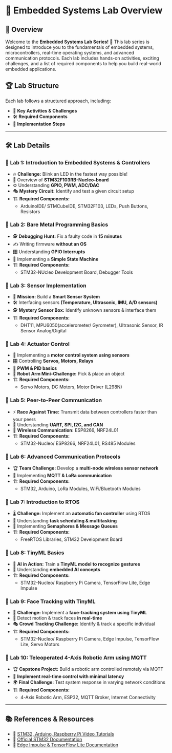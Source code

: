 # 📘 Embedded Systems Lab Overview

## 🔬 Overview
Welcome to the **Embedded Systems Lab Series!** 🚀 This lab series is designed to introduce you to the fundamentals of embedded systems, microcontrollers, real-time operating systems, and advanced communication protocols. Each lab includes hands-on activities, exciting challenges, and a list of required components to help you build real-world embedded applications.

## 🏆 Lab Structure
Each lab follows a structured approach, including:
- 🎯 **Key Activities & Challenges**
- 🛠️ **Required Components**
- 📌 **Implementation Steps**

---

## 🛠️ Lab Details

### 🔹 **Lab 1: Introduction to Embedded Systems & Controllers**
- 🔥 **Challenge:** Blink an LED in the fastest way possible!
- 📖 Overview of **STM32F103RB-Nucleo-board**
- ⚙️ Understanding **GPIO, PWM, ADC/DAC**
- 🎭 **Mystery Circuit:** Identify and test a given circuit setup
- 🏗️ **Required Components:**
  - ArduinoIDE/ STMCubeIDE, STM32F103, LEDs, Push Buttons, Resistors

### 🔹 **Lab 2: Bare Metal Programming Basics**
- 🕵️ **Debugging Hunt:** Fix a faulty code in **15 minutes**
- ✍️ Writing firmware **without an OS**
- 🎛️ Understanding **GPIO Interrupts**
- 🔄 Implementing a **Simple State Machine**
- 🏗️ **Required Components:**
  - STM32-NUcleo Development Board, Debugger Tools

### 🔹 **Lab 3: Sensor Implementation**
- 🎯 **Mission:** Build a **Smart Sensor System**
- 🛠️ Interfacing sensors **(Temperature, Ultrasonic, IMU, A/D sensors)**
- 🕵️ **Mystery Sensor Box:** Identify unknown sensors & interface them
- 🏗️ **Required Components:**
  - DHT11, MPU6050(accelerometer/ Gyrometer), Ultrasonic Sensor, IR Sensor Analog/Digital

### 🔹 **Lab 4: Actuator Control**
- 🔄 Implementing a **motor control system using sensors**
- 🎛️ Controlling **Servos, Motors, Relays**
- 📡 **PWM & PID basics**
- 🤖 **Robot Arm Mini-Challenge:** Pick & place an object
- 🏗️ **Required Components:**
  - Servo Motors, DC Motors, Motor Driver (L298N)
 
### 🔹 **Lab 5: Peer-to-Peer Communication**
- ⚡ **Race Against Time:** Transmit data between controllers faster than your peers
- 🔄 Understanding **UART, SPI, I2C, and CAN**
- 📶 **Wireless Communication:** ESP8266, NRF24L01
- 🏗️ **Required Components:**
  - STM32-Nucleo/ ESP8266, NRF24L01, RS485 Modules
 
### 🔹 **Lab 6: Advanced Communication Protocols**
- 🏆 **Team Challenge:** Develop a **multi-node wireless sensor network**
- 🔄 Implementing **MQTT & LoRa communication**
- 🏗️ **Required Components:**
  - STM32, Arduino, LoRa Modules, WiFi/Bluetooth Modules
  
### 🔹 **Lab 7: Introduction to RTOS**
- 🌡️ **Challenge:** Implement an **automatic fan controller** using RTOS
- 🔄 Understanding **task scheduling & multitasking**
- 🔑 Implementing **Semaphores & Message Queues**
- 🏗️ **Required Components:**
  - FreeRTOS Libraries, STM32 Development Board

### 🔹 **Lab 8: TinyML Basics**
- 🧠 **AI in Action:** Train a **TinyML model to recognize gestures**
- 🔄 Understanding **embedded AI concepts**
- 🏗️ **Required Components:**
  - STM32-Nucleo/ Raspberry Pi Camera, TensorFlow Lite, Edge Impulse

### 🔹 **Lab 9: Face Tracking with TinyML**
- 🤖 **Challenge:** Implement a **face-tracking system using TinyML**
- 👀 Detect motion & track faces **in real-time**
- 🎭 **Crowd Tracking Challenge:** Identify & track a specific individual
- 🏗️ **Required Components:**
  - STM32-Nucleo/ Raspberry Pi Camera, Edge Impulse, TensorFlow Lite, Servo Motors

### 🔹 **Lab 10: Teleoperated 4-Axis Robotic Arm using MQTT**
- 🏆 **Capstone Project:** Build a robotic arm controlled remotely via MQTT
- 📡 **Implement real-time control with minimal latency**
- 🌍 **Final Challenge:** Test system response in varying network conditions
- 🏗️ **Required Components:**
  - 4-Axis Robotic Arm, ESP32, MQTT Broker, Internet Connectivity

---

## 📚 References & Resources
- 🎥 [STM32, Arduino, Raspberry Pi Video Tutorials](https://youtube.com/playlist?list=PLr0mEvO7yBe6Ga7wJpRTZpxAYSvgWY0A-)
- 📖 [Official STM32 Documentation](https://os.mbed.com/platforms/ST-Nucleo-F103RB/)
- 💾 [Edge Impulse & TensorFlow Lite Documentation](https://www.edgeimpulse.com/)



